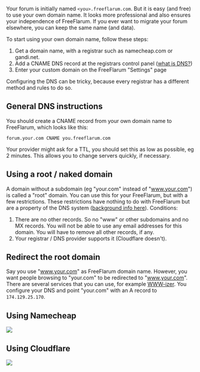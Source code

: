 Your forum is initially named `<you>.freeflarum.com`. But it is easy (and free) to use your own domain name. It looks more professional and also ensures your independence of FreeFlarum. If you ever want to migrate your forum elsewhere, you can keep the same name (and data).

To start using your own domain name, follow these steps:

1. Get a domain name, with a registrar such as namecheap.com or gandi.net. 
1. Add a CNAME DNS record at the registrars control panel ([what is DNS?](https://dnsmadeeasy.com/support/what-is-dns/))
1. Enter your custom domain on the FreeFlarum "Settings" page

Configuring the DNS can be tricky, because every registrar has a different method and rules to do so. 

## General DNS instructions

You should create a CNAME record from your own domain name to FreeFlarum, which looks like this:

```
forum.your.com CNAME you.freeflarum.com
```

Your provider might ask for a TTL, you should set this as low as possible, eg 2 minutes. This allows you to change servers quickly, if necessary.

## Using a root / naked domain

A domain without a subdomain (eg "your.com" instead of "www.your.com") is called a "root" domain. You can use this for your FreeFlarum, but with a few restrictions. These restrictions have nothing to do with FreeFlarum but are a property of the DNS system ([background info here](https://medium.freecodecamp.org/why-cant-a-domain-s-root-be-a-cname-8cbab38e5f5c)). Conditions:

1. There are no other records. So no "www" or other subdomains and no MX records. You will not be able to use any email addresses for this domain. You will have to remove all other records, if any.
1. Your registrar / DNS provider supports it (Cloudflare doesn't).

## Redirect the root domain

Say you use "www.your.com" as FreeFlarum domain name. However, you want people browsing to "your.com" to be redirected to "www.your.com". There are several services that you can use, for example [WWW-izer](http://wwwizer.com/). You configure your DNS and point "your.com" with an A record to `174.129.25.170`.

## Using Namecheap

![](https://buq.eu/screenshots/UGyVEpRGUQtalMytIlkH5ijM.png)

## Using Cloudflare

![](https://buq.eu/screenshots/MMlyMjo6I6Hb7IfSXwHXOaxu.png)

